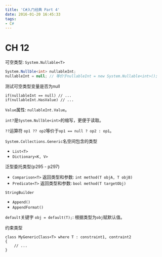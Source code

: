 ```yaml
---
title: 'C#入门经典 Part 4'
date: 2016-01-20 16:45:33
tags:
- C#
---
```


# CH 12 #

可空类型: `System.Nullable<T>`
```csharp
System.Nullble<int> nullableInt;
nullableInt = null; // 等价于nullableInt = new System.Nullable<int>();
```

测试可空类型变量是否为null
```
if(nullableInt == null) // ...
if(nullableInt.HasValue) // ...
```

<!-- more -->

`Value`属性: `nullableInt.Value`。

`int?`是`System.Nullble<int>`的缩写，更便于读取。

`??`运算符
`op1 ?? op2`等价于`op1 == null ? op2 : op1`。

`System.Collections.Generic`名空间包含的类型
* `List<T>`
* `Dictionary<K, V>`

泛型委托类型(p295 - p297)
* `Comparison<T>` 返回类型和参数: `int method(T objA, T objB)`
* `Predicate<T>` 返回类型和参数: `bool method(T targetObj)`

`StringBuilder`
* `Append()`
* `AppendFormat()`

`default`关键字
`obj = default(T);`: 根据类型为`obj`赋默认值。

约束类型
```
class MyGenericClass<T> where T : constraint1, contraint2
{
    // ...
}
```
